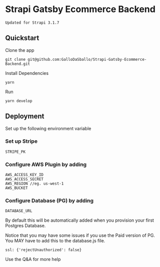 # Strapi Gatsby Ecommerce Backend

`Updated for Strapi 3.1.7`

## Quickstart

Clone the app
```
git clone git@github.com:GalloDaSballo/Strapi-Gatsby-Ecommerce-Backend.git
```

Install Dependencies
```
yarn
```

Run
```
yarn develop
```

## Deployment
Set up the following environment variable
### Set up Stripe
```
STRIPE_PK
```

### Configure AWS Plugin by adding
```
AWS_ACCESS_KEY_ID
AWS_ACCESS_SECRET
AWS_REGION //eg. us-west-1
AWS_BUCKET
```

### Configure Database (PG) by adding
```
DATABASE_URL
```
By default this will be automatically added when you provision your first Postgres Database.

Notice that you may have some issues if you use the Paid version of PG. 
You MAY have to add this to the database.js file. 
```
ssl: {'rejectUnauthorized': false}
```
Use the Q&A for more help
